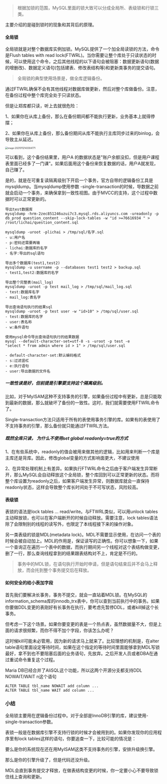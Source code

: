 > 根据加锁的范围，MySQL里面的锁大致可以分成全局所、表级锁和行锁三类。

主要介绍的是碰到锁时的现象和其背后的原理。

#### 全局锁

全局锁就是对整个数据库实例加锁。MySQL提供了一个加全局读锁的方法，命令是Flush tables with read lock(FTWRL)。当你需要让整个库处于只读状态的时候，可以使用这个命令，之后其他线程的以下语句会被阻塞：数据更新语句(数据的增删改)、数据定义语句(包括建表、修改表结构等)和更新类事务的提交语句。

>  全局锁的典型使用场景是，做全库逻辑备份。

通过FTWRL确保不会有其他线程对数据库做更新，然后对整个库做备份。注意，在备份过程中整个库完全处于只读状态。

但是让郑库都只读，听上去就很危险：

1、如果你在从库上备份，那么在备份期间都不能执行更新，业务基本上就得停摆；

2、如果你在从库上备份，那么备份期间从库不能执行主库同步过来的binlog，会导致主从延迟。

<img src="/Users/lichai/Library/Application Support/typora-user-images/image-20210112143304771.png" alt="image-20210112143304771" style="zoom:50%;" />

可以看到，这个备份结果里，用户A 的数据状态是"账户余额没扣，但是用户课程表里面已经多了一门课"。如果后面用这个备份来恢复数据的话，用户A就发现，自己赚了。



是的，就是在可重复读隔离级别下开启一个事务，官方自带的逻辑备份工具是mysqldump。当mysqldump使用参数 -single-transaction的时候，导数据之前就会启动一个事务，来确保拿到一致性视图。由于MVCC的支持，这个过程中数据时可以正常更新的。

```/
导出test数据库
mysqldump -hrm-2zec851246uzui7c3.mysql.rds.aliyuncs.com -ureadonly -p db_prod question_content --skip-lock-tables -w "id >=76616934 " > /root/lichai/question_content.sql

mysqldump -uroot -plichai > /tmp/sql/名字.sql
- u:用户名
- p:密码还需要再输
- lichai:数据库的名字
- 名字:导出的sql语句

导出多个数据库(test1,test2)
mysqldump -u username -p --databases test1 test2 > backup.sql
- test1,test2:数据库的名字

导出整个完整表(mail_log)
mysqldump -uroot -p test mail_log > /tmp/sql/mail_log.sql
- test:数据库名字
- mail_log:表名字

导出查询语句执行的结果sql
mysqldump -uroot -p test user -w "id>10" > /tmp/sql/user.sql
- test:数据库的名字
- user:表名称
- w:条件语句

使用mysql命令导出查询语句执行的结果数据
mysql --default-character-set=utf-8 -s -uroot -p test -e
"select * from admin where id > 1" > /tmp/sql/user.sql

- default-character-set:默认编码格式
- s:过滤竖杠
- e:执行语句
- user:导出数据的文件名
```



##### 一致性读是好，但前提是引擎要支持这个隔离级别。

比如，对于MyISAM这种不支持事务的引擎，如果备份过程中有更新，总是只能取到最新的数据，那么就破坏了备份的一致性。这时，我们就需要使用FTWRL命令了。

Single-transaction方法只适用于所有的表使用事务引擎的库。如果有的表使用了不支持事务的引擎，那么备份就只能通过FTWRL方法。

##### 既然全库只读， 为什么不使用set global readonly=true的方式

1、在有些系统中，readonly的值会被用来做其他的逻辑，比如用来判断一个库是主库还是背库。因此，修改global变量的方式影响面更大，不建议使用

2、在异常处理机制上有差异。如果执行FTWRL命令之后由于客户端发生异常断开，那么MySQL会自动释放这个全局锁，整个库回到可以正常更新的状态。而将整个库设置为readonly之后，如果客户端发生异常，则数据库就会一直保持readonly状态，这样会导致整个库长时间处于不可写状态，风险较高。

#### 表级锁

表锁的语法是lock tables ... read/write。与FTWRL类似，可以用unlock tables主动释放锁，也可以在客户端断开的时候自动释放。需要注意，lock tables语法除了会限制别的线程的读写外，也限定了本线程接下来的操作对象。

另一类表级的锁是MDL(metadata lock)。MDL不需要显示使用，在访问一个表的时候会被自动加上。MDL的作用是，保证读写的正确性。你可以想象一下，如果一个查询正在遍历一个表中的数据，而执行期间另一个线程对这个表结构做变更，删了一行，那么查询线程拿到的结果跟表结构对不上，肯定是不行的。

> 事务中的MDL锁，在语句执行开始时申请，但是语句结束后并不会马上释放，而会扥到整个事务提交后在释放。

#### 如何安全的给小表加字段

首先我们要解决长事务，事务不提交，就会一直站着MDL锁。在MySQL的information_schema库的innodb_trx表中，你可以查到当前执行中的事务。如果你要做DDL变更的表刚好有长事务在执行，要考虑先暂停DDL，或者kill掉这个长事务。

但考虑一下这个场景。如果你要变更的表是一个热点表，虽然数据量不大，但是上面的请求很频繁，而你不得不加个字段，你该怎么办呢？

这时候kill可能未必管用，因为新的请求马上就来了。比较理想的机制是，在alter table语句里面设定等待时间，如果在这个指定的等待时间里面能够拿到MDL写锁最好，拿不到也不要阻塞后面的业务语句，先放弃。之后开发人员或者DBA在通过重试命令重复这个过程。

Maria DB已经合并了AliSQL这个功能，所以这两个开源分支都支持DDL NOWAIT/WAIT n这个语句

```/
ALTER TABLE tbl_name NOWAIT add column ...
ALTER TABLE tbl_name WAIT add column ...
```

### 小结

全局锁主要用在逻辑备份过程中。对于全部是InnoDB引擎的库，建议使用-single-transaction参数。

表锁一般是在数据库引擎不支持行锁的时候才会被用到的。如果你发现你的应用程序里有lock tables这样的语句，你要追查一下，比较可能的情况是：

要么是你的系统现在还在用MyISAM这类不支持事务的引擎，安排升级换引擎。

那么是你的引擎升级了，但是代码还没升级。

MDL会直到事务提交才释放，在做表结构变更的时候，你一定要小心不要导致锁住线上查询和更新。











